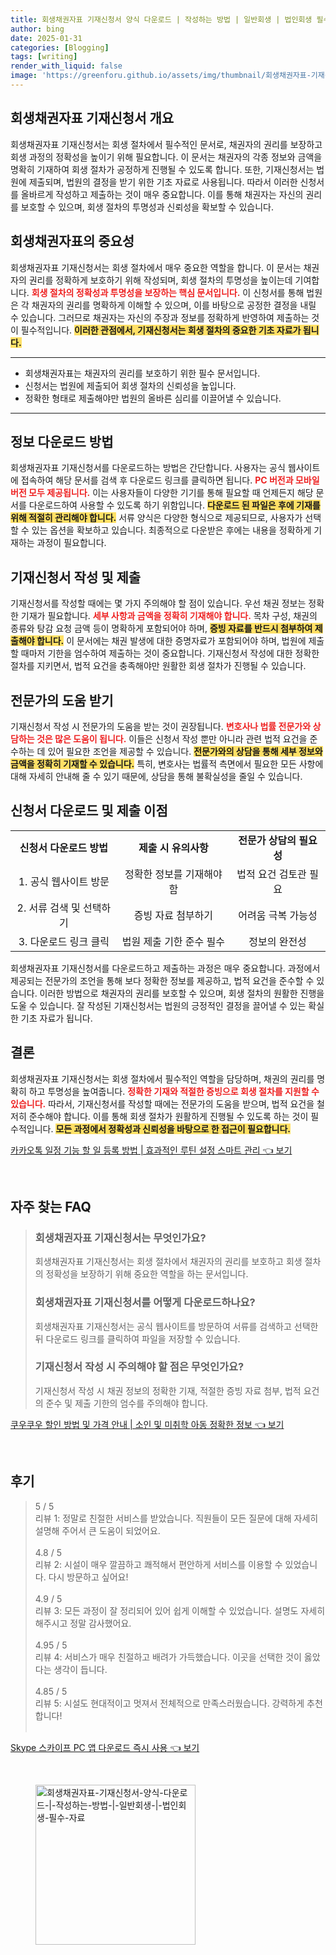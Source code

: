```yaml
---
title: 회생채권자표 기재신청서 양식 다운로드 | 작성하는 방법 | 일반회생 | 법인회생 필수 자료
author: bing
date: 2025-01-31
categories: [Blogging]
tags: [writing]
render_with_liquid: false
image: 'https://greenforu.github.io/assets/img/thumbnail/회생채권자표-기재신청서-양식-다운로드-|-작성하는-방법-|-일반회생-|-법인회생-필수-자료.webp'
---
```



<h2 id='회생채권자표 기재신청서 개요'>회생채권자표 기재신청서 개요</h2>

<p>회생채권자표 기재신청서는 회생 절차에서 필수적인 문서로, 채권자의 권리를 보장하고 회생 과정의 정확성을 높이기 위해 필요합니다. 이 문서는 채권자의 각종 정보와 금액을 명확히 기재하여 회생 절차가 공정하게 진행될 수 있도록 합니다. 또한, 기재신청서는 법원에 제출되며, 법원의 결정을 받기 위한 기초 자료로 사용됩니다. 따라서 이러한 신청서를 올바르게 작성하고 제출하는 것이 매우 중요합니다. 이를 통해 채권자는 자신의 권리를 보호할 수 있으며, 회생 절차의 투명성과 신뢰성을 확보할 수 있습니다.</p>

<h2 id='회생채권자표의 중요성'>회생채권자표의 중요성</h2>

<p>회생채권자표 기재신청서는 회생 절차에서 매우 중요한 역할을 합니다. 이 문서는 채권자의 권리를 정확하게 보호하기 위해 작성되며, 회생 절차의 투명성을 높이는데 기여합니다. <b><span style="color: #ee2323;">회생 절차의 정확성과 투명성을 보장하는 핵심 문서입니다.</span></b> 이 신청서를 통해 법원은 각 채권자의 권리를 명확하게 이해할 수 있으며, 이를 바탕으로 공정한 결정을 내릴 수 있습니다. 그러므로 채권자는 자신의 주장과 정보를 정확하게 반영하여 제출하는 것이 필수적입니다. <b><span style="background-color: #ffe066;">이러한 관점에서, 기재신청서는 회생 절차의 중요한 기초 자료가 됩니다.</span></b></p>

<hr />

<ul>
    <li>회생채권자표는 채권자의 권리를 보호하기 위한 필수 문서입니다.</li>
    <li>신청서는 법원에 제출되어 회생 절차의 신뢰성을 높입니다.</li>
    <li>정확한 형태로 제출해야만 법원의 올바른 심리를 이끌어낼 수 있습니다.</li>
</ul>

<hr />

<h2 id='정보 다운로드 방법'>정보 다운로드 방법</h2>

<p>회생채권자표 기재신청서를 다운로드하는 방법은 간단합니다. 사용자는 공식 웹사이트에 접속하여 해당 문서를 검색 후 다운로드 링크를 클릭하면 됩니다. <b><span style="color: #ee2323;">PC 버전과 모바일 버전 모두 제공됩니다.</span></b> 이는 사용자들이 다양한 기기를 통해 필요할 때 언제든지 해당 문서를 다운로드하여 사용할 수 있도록 하기 위함입니다. <b><span style="background-color: #ffe066;">다운로드 된 파일은 후에 기재를 위해 적절히 관리해야 합니다.</span></b> 서류 양식은 다양한 형식으로 제공되므로, 사용자가 선택할 수 있는 옵션을 확보하고 있습니다. 최종적으로 다운받은 후에는 내용을 정확하게 기재하는 과정이 필요합니다.</p>

<h2 id='기재신청서 작성 및 제출'>기재신청서 작성 및 제출</h2>

<p>기재신청서를 작성할 때에는 몇 가지 주의해야 할 점이 있습니다. 우선 채권 정보는 정확한 기재가 필요합니다. <b><span style="color: #ee2323;">세부 사항과 금액을 정확히 기재해야 합니다.</span></b> 목차 구성, 채권의 종류와 탕감 요청 금액 등이 명확하게 포함되어야 하며, <b><span style="background-color: #ffe066;">증빙 자료를 반드시 첨부하여 제출해야 합니다.</span></b> 이 문서에는 채권 발생에 대한 증명자료가 포함되어야 하며, 법원에 제출할 때마저 기한을 엄수하여 제출하는 것이 중요합니다. 기재신청서 작성에 대한 정확한 절차를 지키면서, 법적 요건을 충족해야만 원활한 회생 절차가 진행될 수 있습니다.</p>

<h2 id='전문가의 도움 받기'>전문가의 도움 받기</h2>

<p>기재신청서 작성 시 전문가의 도움을 받는 것이 권장됩니다. <b><span style="color: #ee2323;">변호사나 법률 전문가와 상담하는 것은 많은 도움이 됩니다.</span></b> 이들은 신청서 작성 뿐만 아니라 관련 법적 요건을 준수하는 데 있어 필요한 조언을 제공할 수 있습니다. <b><span style="background-color: #ffe066;">전문가와의 상담을 통해 세부 정보와 금액을 정확히 기재할 수 있습니다.</span></b> 특히, 변호사는 법률적 측면에서 필요한 모든 사항에 대해 자세히 안내해 줄 수 있기 때문에, 상담을 통해 불확실성을 줄일 수 있습니다.</p>

<h2 id='신청서 다운로드 및 제출 이점'>신청서 다운로드 및 제출 이점</h2>

<table>
    <tr>
        <td style="text-align: center; height: 17px;"><b>신청서 다운로드 방법</b></td>
        <td style="text-align: center; height: 17px;"><b>제출 시 유의사항</b></td>
        <td style="text-align: center; height: 17px;"><b>전문가 상담의 필요성</b></td>
    </tr>
    <tr>
        <td style="text-align: center; height: 17px;">1. 공식 웹사이트 방문</td>
        <td style="text-align: center; height: 17px;">정확한 정보를 기재해야 함</td>
        <td style="text-align: center; height: 17px;">법적 요건 검토관 필요</td>
    </tr>
    <tr>
        <td style="text-align: center; height: 17px;">2. 서류 검색 및 선택하기</td>
        <td style="text-align: center; height: 17px;">증빙 자료 첨부하기</td>
        <td style="text-align: center; height: 17px;">어려움 극복 가능성</td>
    </tr>
    <tr>
        <td style="text-align: center; height: 17px;">3. 다운로드 링크 클릭</td>
        <td style="text-align: center; height: 17px;">법원 제출 기한 준수 필수</td>
        <td style="text-align: center; height: 17px;">정보의 완전성</td>
    </tr>
</table>

<p>회생채권자표 기재신청서를 다운로드하고 제출하는 과정은 매우 중요합니다. 과정에서 제공되는 전문가의 조언을 통해 보다 정확한 정보를 제공하고, 법적 요건을 준수할 수 있습니다. 이러한 방법으로 채권자의 권리를 보호할 수 있으며, 회생 절차의 원활한 진행을 도울 수 있습니다. 잘 작성된 기재신청서는 법원의 긍정적인 결정을 끌어낼 수 있는 확실한 기초 자료가 됩니다.</p>

<h2 id='결론'>결론</h2>

<p>회생채권자표 기재신청서는 회생 절차에서 필수적인 역할을 담당하며, 채권의 권리를 명확히 하고 투명성을 높여줍니다. <b><span style="color: #ee2323;">정확한 기재와 적절한 증빙으로 회생 절차를 지원할 수 있습니다.</span></b> 따라서, 기재신청서를 작성할 때에는 전문가의 도움을 받으며, 법적 요건을 철저히 준수해야 합니다. 이를 통해 회생 절차가 원활하게 진행될 수 있도록 하는 것이 필수적입니다. <b><span style="background-color: #ffe066;">모든 과정에서 정확성과 신뢰성을 바탕으로 한 접근이 필요합니다.</span></b></p>


<p><a class="click-button" title="카카오톡 일정 기능 할 일 등록 방법 | 효과적인 루틴 설정 스마트 관리" href="https://greenforu.github.io/posts/%EC%B9%B4%EC%B9%B4%EC%98%A4%ED%86%A1-%EC%9D%BC%EC%A0%95-%EA%B8%B0%EB%8A%A5-%ED%95%A0-%EC%9D%BC-%EB%93%B1%EB%A1%9D-%EB%B0%A9%EB%B2%95-%ED%9A%A8%EA%B3%BC%EC%A0%81%EC%9D%B8-%EB%A3%A8%ED%8B%B4-%EC%84%A4%EC%A0%95-%EC%8A%A4%EB%A7%88%ED%8A%B8-%EA%B4%80%EB%A6%AC/" rel="dofollow">카카오톡 일정 기능 할 일 등록 방법 | 효과적인 루틴 설정 스마트 관리 👈 보기</a></p><br>
<h2 id='자주_찾는_FAQ'>자주 찾는 FAQ</h2>
<div itemscope="" itemtype="https://schema.org/FAQPage"> 
<blockquote> 
<div itemscope="" itemprop="mainEntity" itemtype="https://schema.org/Question"> 
<h3 itemprop="name">회생채권자표 기재신청서는 무엇인가요?</h3> 
<div itemscope="" itemprop="acceptedAnswer" itemtype="https://schema.org/Answer"> 
<span itemprop="text"> 
<p>회생채권자표 기재신청서는 회생 절차에서 채권자의 권리를 보호하고 회생 절차의 정확성을 보장하기 위해 중요한 역할을 하는 문서입니다.</p> 
</span> 
</div> 
</div> 

<div itemscope="" itemprop="mainEntity" itemtype="https://schema.org/Question"> 
<h3 itemprop="name">회생채권자표 기재신청서를 어떻게 다운로드하나요?</h3> 
<div itemscope="" itemprop="acceptedAnswer" itemtype="https://schema.org/Answer"> 
<span itemprop="text"> 
<p>회생채권자표 기재신청서는 공식 웹사이트를 방문하여 서류를 검색하고 선택한 뒤 다운로드 링크를 클릭하여 파일을 저장할 수 있습니다.</p> 
</span> 
</div> 
</div> 

<div itemscope="" itemprop="mainEntity" itemtype="https://schema.org/Question"> 
<h3 itemprop="name">기재신청서 작성 시 주의해야 할 점은 무엇인가요?</h3> 
<div itemscope="" itemprop="acceptedAnswer" itemtype="https://schema.org/Answer"> 
<span itemprop="text"> 
<p>기재신청서 작성 시 채권 정보의 정확한 기재, 적절한 증빙 자료 첨부, 법적 요건의 준수 및 제출 기한의 엄수를 주의해야 합니다.</p> 
</span> 
</div> 
</div> 

</blockquote> 
</div>
<p><a class="click-button" title="쿠우쿠우 할인 방법 및 가격 안내 | 소인 및 미취학 아동 정확한 정보" href="https://greenforu.github.io/posts/%EC%BF%A0%EC%9A%B0%EC%BF%A0%EC%9A%B0-%ED%95%A0%EC%9D%B8-%EB%B0%A9%EB%B2%95-%EB%B0%8F-%EA%B0%80%EA%B2%A9-%EC%95%88%EB%82%B4-%EC%86%8C%EC%9D%B8-%EB%B0%8F-%EB%AF%B8%EC%B7%A8%ED%95%99-%EC%95%84%EB%8F%99-%EC%A0%95%ED%99%95%ED%95%9C-%EC%A0%95%EB%B3%B4/" rel="dofollow">쿠우쿠우 할인 방법 및 가격 안내 | 소인 및 미취학 아동 정확한 정보 👈 보기</a></p><br>
<h2 id='후기'>후기</h2>
<div itemscope itemtype="https://schema.org/Product">
  <blockquote>
  <div itemprop="review" itemscope itemtype="https://schema.org/Review">
      <div itemprop="reviewRating" itemscope itemtype="https://schema.org/Rating"> <span itemprop="ratingValue">5</span> / <span itemprop="bestRating">5</span> </div>
      <span itemprop="reviewBody">리뷰 1: 정말로 친절한 서비스를 받았습니다. 직원들이 모든 질문에 대해 자세히 설명해 주어서 큰 도움이 되었어요.</span>
  </div>
  <br>
  <div itemprop="review" itemscope itemtype="https://schema.org/Review">
      <div itemprop="reviewRating" itemscope itemtype="https://schema.org/Rating"> <span itemprop="ratingValue">4.8</span> / <span itemprop="bestRating">5</span> </div>
      <span itemprop="reviewBody">리뷰 2: 시설이 매우 깔끔하고 쾌적해서 편안하게 서비스를 이용할 수 있었습니다. 다시 방문하고 싶어요!</span>
  </div>
  <br>
  <div itemprop="review" itemscope itemtype="https://schema.org/Review">
      <div itemprop="reviewRating" itemscope itemtype="https://schema.org/Rating"> <span itemprop="ratingValue">4.9</span> / <span itemprop="bestRating">5</span> </div>
      <span itemprop="reviewBody">리뷰 3: 모든 과정이 잘 정리되어 있어 쉽게 이해할 수 있었습니다. 설명도 자세히 해주시고 정말 감사했어요.</span>
  </div>
  <br>
  <div itemprop="review" itemscope itemtype="https://schema.org/Review">
      <div itemprop="reviewRating" itemscope itemtype="https://schema.org/Rating"> <span itemprop="ratingValue">4.95</span> / <span itemprop="bestRating">5</span> </div>
      <span itemprop="reviewBody">리뷰 4: 서비스가 매우 친절하고 배려가 가득했습니다. 이곳을 선택한 것이 옳았다는 생각이 듭니다.</span>
  </div>
  <br>
  <div itemprop="review" itemscope itemtype="https://schema.org/Review">
      <div itemprop="reviewRating" itemscope itemtype="https://schema.org/Rating"> <span itemprop="ratingValue">4.85</span> / <span itemprop="bestRating">5</span> </div>
      <span itemprop="reviewBody">리뷰 5: 시설도 현대적이고 멋져서 전체적으로 만족스러웠습니다. 강력하게 추천합니다!</span>
  </div>
  <br>
  </blockquote>
</div>
<p><a class="click-button" title="Skype 스카이프 PC 앱 다운로드 즉시 사용" href="https://greenforu.github.io/posts/Skype-%EC%8A%A4%EC%B9%B4%EC%9D%B4%ED%94%84-PC-%EC%95%B1-%EB%8B%A4%EC%9A%B4%EB%A1%9C%EB%93%9C-%EC%A6%89%EC%8B%9C-%EC%82%AC%EC%9A%A9/" rel="dofollow">Skype 스카이프 PC 앱 다운로드 즉시 사용 👈 보기</a></p><br>
<figure class="image"><img src="https://greenforu.github.io/assets/img/thumbnail/회생채권자표-기재신청서-양식-다운로드-|-작성하는-방법-|-일반회생-|-법인회생-필수-자료.webp" alt="회생채권자표-기재신청서-양식-다운로드-|-작성하는-방법-|-일반회생-|-법인회생-필수-자료" width="256" height="256"></figure>